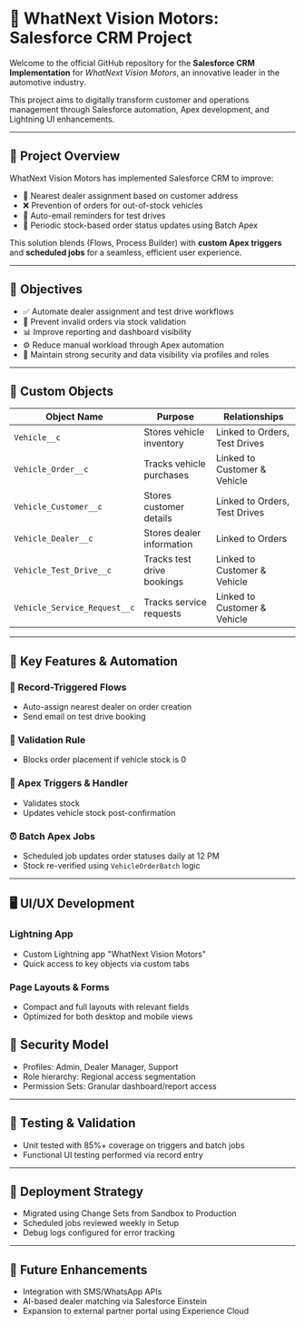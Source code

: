 # 🚗 WhatNext Vision Motors: Salesforce CRM Project

Welcome to the official GitHub repository for the **Salesforce CRM Implementation** for *WhatNext Vision Motors*, an innovative leader in the automotive industry.

This project aims to digitally transform customer and operations management through Salesforce automation, Apex development, and Lightning UI enhancements.

---

## 📌 Project Overview

WhatNext Vision Motors has implemented Salesforce CRM to improve:

- 📍 Nearest dealer assignment based on customer address
- ❌ Prevention of orders for out-of-stock vehicles
- 📧 Auto-email reminders for test drives
- 🔁 Periodic stock-based order status updates using Batch Apex

This solution blends (Flows, Process Builder) with **custom Apex triggers** and **scheduled jobs** for a seamless, efficient user experience.

---

## 🎯 Objectives

- ✅ Automate dealer assignment and test drive workflows
- 🚫 Prevent invalid orders via stock validation
- 📊 Improve reporting and dashboard visibility
- ⚙️ Reduce manual workload through Apex automation
- 🔐 Maintain strong security and data visibility via profiles and roles

---

## 📁 Custom Objects

| Object Name                | Purpose                          | Relationships                     |
|---------------------------|----------------------------------|-----------------------------------|
| `Vehicle__c`              | Stores vehicle inventory         | Linked to Orders, Test Drives     |
| `Vehicle_Order__c`        | Tracks vehicle purchases         | Linked to Customer & Vehicle      |
| `Vehicle_Customer__c`     | Stores customer details          | Linked to Orders, Test Drives     |
| `Vehicle_Dealer__c`       | Stores dealer information        | Linked to Orders                  |
| `Vehicle_Test_Drive__c`   | Tracks test drive bookings       | Linked to Customer & Vehicle      |
| `Vehicle_Service_Request__c` | Tracks service requests        | Linked to Customer & Vehicle      |

---

## 🧩 Key Features & Automation

### 🔄 Record-Triggered Flows
- Auto-assign nearest dealer on order creation
- Send email on test drive booking

### 🔐 Validation Rule
- Blocks order placement if vehicle stock is 0

### 🧠 Apex Triggers & Handler
- Validates stock
- Updates vehicle stock post-confirmation

### ⏰ Batch Apex Jobs
- Scheduled job updates order statuses daily at 12 PM
- Stock re-verified using `VehicleOrderBatch` logic

---

## 🖥️ UI/UX Development

### Lightning App
- Custom Lightning app "WhatNext Vision Motors"
- Quick access to key objects via custom tabs

### Page Layouts & Forms
- Compact and full layouts with relevant fields
- Optimized for both desktop and mobile views


## 🔐 Security Model

- Profiles: Admin, Dealer Manager, Support
- Role hierarchy: Regional access segmentation
- Permission Sets: Granular dashboard/report access

---

## 🧪 Testing & Validation

- Unit tested with 85%+ coverage on triggers and batch jobs
- Functional UI testing performed via record entry

---

## 🚀 Deployment Strategy

- Migrated using Change Sets from Sandbox to Production
- Scheduled jobs reviewed weekly in Setup
- Debug logs configured for error tracking

---

## 🌟 Future Enhancements

- Integration with SMS/WhatsApp APIs
- AI-based dealer matching via Salesforce Einstein
- Expansion to external partner portal using Experience Cloud

